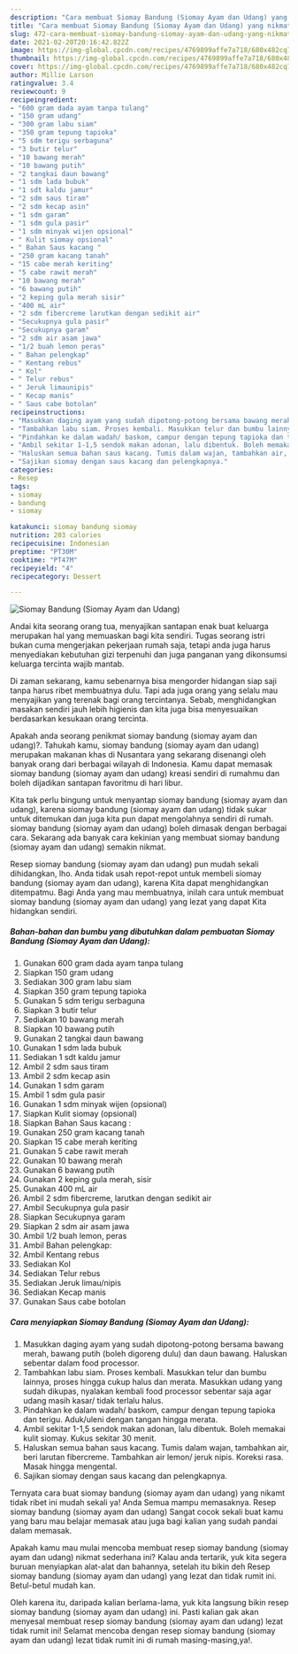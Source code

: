 ```yaml
---
description: "Cara membuat Siomay Bandung (Siomay Ayam dan Udang) yang nikmat dan Mudah Dibuat"
title: "Cara membuat Siomay Bandung (Siomay Ayam dan Udang) yang nikmat dan Mudah Dibuat"
slug: 472-cara-membuat-siomay-bandung-siomay-ayam-dan-udang-yang-nikmat-dan-mudah-dibuat
date: 2021-02-20T20:16:42.822Z
image: https://img-global.cpcdn.com/recipes/4769899affe7a718/680x482cq70/siomay-bandung-siomay-ayam-dan-udang-foto-resep-utama.jpg
thumbnail: https://img-global.cpcdn.com/recipes/4769899affe7a718/680x482cq70/siomay-bandung-siomay-ayam-dan-udang-foto-resep-utama.jpg
cover: https://img-global.cpcdn.com/recipes/4769899affe7a718/680x482cq70/siomay-bandung-siomay-ayam-dan-udang-foto-resep-utama.jpg
author: Millie Larson
ratingvalue: 3.4
reviewcount: 9
recipeingredient:
- "600 gram dada ayam tanpa tulang"
- "150 gram udang"
- "300 gram labu siam"
- "350 gram tepung tapioka"
- "5 sdm terigu serbaguna"
- "3 butir telur"
- "10 bawang merah"
- "10 bawang putih"
- "2 tangkai daun bawang"
- "1 sdm lada bubuk"
- "1 sdt kaldu jamur"
- "2 sdm saus tiram"
- "2 sdm kecap asin"
- "1 sdm garam"
- "1 sdm gula pasir"
- "1 sdm minyak wijen opsional"
- " Kulit siomay opsional"
- " Bahan Saus kacang "
- "250 gram kacang tanah"
- "15 cabe merah keriting"
- "5 cabe rawit merah"
- "10 bawang merah"
- "6 bawang putih"
- "2 keping gula merah sisir"
- "400 mL air"
- "2 sdm fibercreme larutkan dengan sedikit air"
- "Secukupnya gula pasir"
- "Secukupnya garam"
- "2 sdm air asam jawa"
- "1/2 buah lemon peras"
- " Bahan pelengkap"
- " Kentang rebus"
- " Kol"
- " Telur rebus"
- " Jeruk limaunipis"
- " Kecap manis"
- " Saus cabe botolan"
recipeinstructions:
- "Masukkan daging ayam yang sudah dipotong-potong bersama bawang merah, bawang putih (boleh digoreng dulu) dan daun bawang. Haluskan sebentar dalam food processor."
- "Tambahkan labu siam. Proses kembali. Masukkan telur dan bumbu lainnya, proses hingga cukup halus dan merata. Masukkan udang yang sudah dikupas, nyalakan kembali food processor sebentar saja agar udang masih kasar/ tidak terlalu halus."
- "Pindahkan ke dalam wadah/ baskom, campur dengan tepung tapioka dan terigu. Aduk/uleni dengan tangan hingga merata."
- "Ambil sekitar 1-1,5 sendok makan adonan, lalu dibentuk. Boleh memakai kulit siomay. Kukus sekitar 30 menit."
- "Haluskan semua bahan saus kacang. Tumis dalam wajan, tambahkan air, beri larutan fibercreme. Tambahkan air lemon/ jeruk nipis. Koreksi rasa. Masak hingga mengental."
- "Sajikan siomay dengan saus kacang dan pelengkapnya."
categories:
- Resep
tags:
- siomay
- bandung
- siomay

katakunci: siomay bandung siomay 
nutrition: 203 calories
recipecuisine: Indonesian
preptime: "PT30M"
cooktime: "PT47M"
recipeyield: "4"
recipecategory: Dessert

---
```



![Siomay Bandung (Siomay Ayam dan Udang)](https://img-global.cpcdn.com/recipes/4769899affe7a718/680x482cq70/siomay-bandung-siomay-ayam-dan-udang-foto-resep-utama.jpg)

Andai kita seorang orang tua, menyajikan santapan enak buat keluarga merupakan hal yang memuaskan bagi kita sendiri. Tugas seorang istri bukan cuma mengerjakan pekerjaan rumah saja, tetapi anda juga harus menyediakan kebutuhan gizi terpenuhi dan juga panganan yang dikonsumsi keluarga tercinta wajib mantab.

Di zaman  sekarang, kamu sebenarnya bisa mengorder hidangan siap saji tanpa harus ribet membuatnya dulu. Tapi ada juga orang yang selalu mau menyajikan yang terenak bagi orang tercintanya. Sebab, menghidangkan masakan sendiri jauh lebih higienis dan kita juga bisa menyesuaikan berdasarkan kesukaan orang tercinta. 



Apakah anda seorang penikmat siomay bandung (siomay ayam dan udang)?. Tahukah kamu, siomay bandung (siomay ayam dan udang) merupakan makanan khas di Nusantara yang sekarang disenangi oleh banyak orang dari berbagai wilayah di Indonesia. Kamu dapat memasak siomay bandung (siomay ayam dan udang) kreasi sendiri di rumahmu dan boleh dijadikan santapan favoritmu di hari libur.

Kita tak perlu bingung untuk menyantap siomay bandung (siomay ayam dan udang), karena siomay bandung (siomay ayam dan udang) tidak sukar untuk ditemukan dan juga kita pun dapat mengolahnya sendiri di rumah. siomay bandung (siomay ayam dan udang) boleh dimasak dengan berbagai cara. Sekarang ada banyak cara kekinian yang membuat siomay bandung (siomay ayam dan udang) semakin nikmat.

Resep siomay bandung (siomay ayam dan udang) pun mudah sekali dihidangkan, lho. Anda tidak usah repot-repot untuk membeli siomay bandung (siomay ayam dan udang), karena Kita dapat menghidangkan ditempatmu. Bagi Anda yang mau membuatnya, inilah cara untuk membuat siomay bandung (siomay ayam dan udang) yang lezat yang dapat Kita hidangkan sendiri.

<!--inarticleads1-->

##### Bahan-bahan dan bumbu yang dibutuhkan dalam pembuatan Siomay Bandung (Siomay Ayam dan Udang):

1. Gunakan 600 gram dada ayam tanpa tulang
1. Siapkan 150 gram udang
1. Sediakan 300 gram labu siam
1. Siapkan 350 gram tepung tapioka
1. Gunakan 5 sdm terigu serbaguna
1. Siapkan 3 butir telur
1. Sediakan 10 bawang merah
1. Siapkan 10 bawang putih
1. Gunakan 2 tangkai daun bawang
1. Gunakan 1 sdm lada bubuk
1. Sediakan 1 sdt kaldu jamur
1. Ambil 2 sdm saus tiram
1. Ambil 2 sdm kecap asin
1. Gunakan 1 sdm garam
1. Ambil 1 sdm gula pasir
1. Gunakan 1 sdm minyak wijen (opsional)
1. Siapkan  Kulit siomay (opsional)
1. Siapkan  Bahan Saus kacang :
1. Gunakan 250 gram kacang tanah
1. Siapkan 15 cabe merah keriting
1. Gunakan 5 cabe rawit merah
1. Gunakan 10 bawang merah
1. Gunakan 6 bawang putih
1. Gunakan 2 keping gula merah, sisir
1. Gunakan 400 mL air
1. Ambil 2 sdm fibercreme, larutkan dengan sedikit air
1. Ambil Secukupnya gula pasir
1. Siapkan Secukupnya garam
1. Siapkan 2 sdm air asam jawa
1. Ambil 1/2 buah lemon, peras
1. Ambil  Bahan pelengkap:
1. Ambil  Kentang rebus
1. Sediakan  Kol
1. Sediakan  Telur rebus
1. Sediakan  Jeruk limau/nipis
1. Sediakan  Kecap manis
1. Gunakan  Saus cabe botolan




<!--inarticleads2-->

##### Cara menyiapkan Siomay Bandung (Siomay Ayam dan Udang):

1. Masukkan daging ayam yang sudah dipotong-potong bersama bawang merah, bawang putih (boleh digoreng dulu) dan daun bawang. Haluskan sebentar dalam food processor.
1. Tambahkan labu siam. Proses kembali. Masukkan telur dan bumbu lainnya, proses hingga cukup halus dan merata. Masukkan udang yang sudah dikupas, nyalakan kembali food processor sebentar saja agar udang masih kasar/ tidak terlalu halus.
1. Pindahkan ke dalam wadah/ baskom, campur dengan tepung tapioka dan terigu. Aduk/uleni dengan tangan hingga merata.
1. Ambil sekitar 1-1,5 sendok makan adonan, lalu dibentuk. Boleh memakai kulit siomay. Kukus sekitar 30 menit.
1. Haluskan semua bahan saus kacang. Tumis dalam wajan, tambahkan air, beri larutan fibercreme. Tambahkan air lemon/ jeruk nipis. Koreksi rasa. Masak hingga mengental.
1. Sajikan siomay dengan saus kacang dan pelengkapnya.




Ternyata cara buat siomay bandung (siomay ayam dan udang) yang nikamt tidak ribet ini mudah sekali ya! Anda Semua mampu memasaknya. Resep siomay bandung (siomay ayam dan udang) Sangat cocok sekali buat kamu yang baru mau belajar memasak atau juga bagi kalian yang sudah pandai dalam memasak.

Apakah kamu mau mulai mencoba membuat resep siomay bandung (siomay ayam dan udang) nikmat sederhana ini? Kalau anda tertarik, yuk kita segera buruan menyiapkan alat-alat dan bahannya, setelah itu bikin deh Resep siomay bandung (siomay ayam dan udang) yang lezat dan tidak rumit ini. Betul-betul mudah kan. 

Oleh karena itu, daripada kalian berlama-lama, yuk kita langsung bikin resep siomay bandung (siomay ayam dan udang) ini. Pasti kalian gak akan menyesal membuat resep siomay bandung (siomay ayam dan udang) lezat tidak rumit ini! Selamat mencoba dengan resep siomay bandung (siomay ayam dan udang) lezat tidak rumit ini di rumah masing-masing,ya!.

